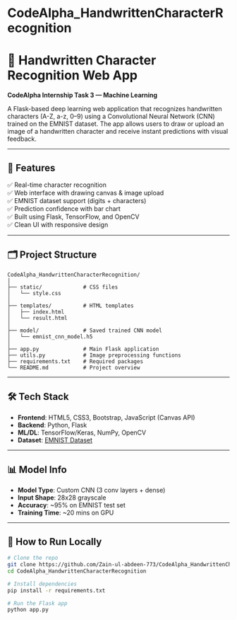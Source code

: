 # CodeAlpha_HandwrittenCharacterRecognition
# 🧠 Handwritten Character Recognition Web App  
**CodeAlpha Internship Task 3 — Machine Learning**

A Flask-based deep learning web application that recognizes handwritten characters (A-Z, a-z, 0–9) using a Convolutional Neural Network (CNN) trained on the EMNIST dataset. The app allows users to draw or upload an image of a handwritten character and receive instant predictions with visual feedback.

---

## 📌 Features

✅ Real-time character recognition  
✅ Web interface with drawing canvas & image upload  
✅ EMNIST dataset support (digits + characters)  
✅ Prediction confidence with bar chart  
✅ Built using Flask, TensorFlow, and OpenCV  
✅ Clean UI with responsive design  

---

## 🗂️ Project Structure

```
CodeAlpha_HandwrittenCharacterRecognition/
│
├── static/             # CSS files
│   └── style.css
│
├── templates/          # HTML templates
│   ├── index.html
│   └── result.html
│
├── model/              # Saved trained CNN model
│   └── emnist_cnn_model.h5
│
├── app.py              # Main Flask application
├── utils.py            # Image preprocessing functions
├── requirements.txt    # Required packages
└── README.md           # Project overview
```


---

## 🛠️ Tech Stack

- **Frontend**: HTML5, CSS3, Bootstrap, JavaScript (Canvas API)  
- **Backend**: Python, Flask  
- **ML/DL**: TensorFlow/Keras, NumPy, OpenCV  
- **Dataset**: [EMNIST Dataset](https://www.nist.gov/itl/products-and-services/emnist-dataset)  

---

## 📊 Model Info

- **Model Type**: Custom CNN (3 conv layers + dense)
- **Input Shape**: 28x28 grayscale
- **Accuracy**: ~95% on EMNIST test set
- **Training Time**: ~20 mins on GPU

---

## 🧪 How to Run Locally

```bash
# Clone the repo
git clone https://github.com/Zain-ul-abdeen-773/CodeAlpha_HandwrittenCharacterRecognition.git
cd CodeAlpha_HandwrittenCharacterRecognition

# Install dependencies
pip install -r requirements.txt

# Run the Flask app
python app.py
